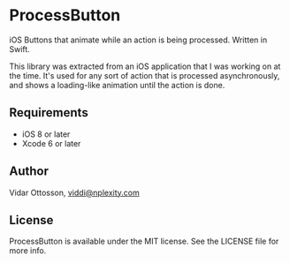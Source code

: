 # ProcessButton

iOS Buttons that animate while an action is being processed. Written in Swift.


This library was extracted from an iOS application that I was working on at the time. It's used for any sort of action that is processed asynchronously, and shows a loading-like animation until the action is done.

## Requirements

* iOS 8 or later
* Xcode 6 or later

## Author
Vidar Ottosson, viddi@nplexity.com

## License

ProcessButton is available under the MIT license. See the LICENSE file for more info.